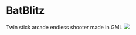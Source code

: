 # BatBlitz
 Twin stick arcade endless shooter made in GML
![](https://img.itch.zone/aW1nLzExMDkyODg3LnBuZw==/original/PPQNt1.png)
